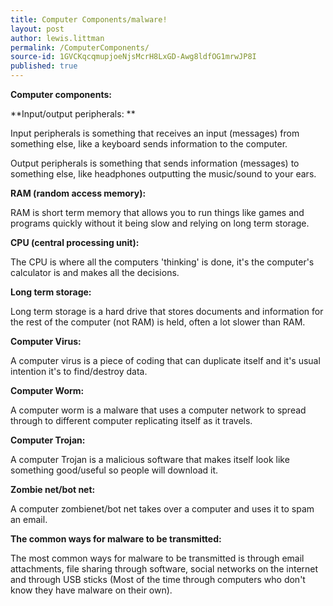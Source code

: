 ```yaml
---
title: Computer Components/malware!
layout: post
author: lewis.littman
permalink: /ComputerComponents/
source-id: 1GVCKqcqmupjoeNjsMcrH8LxGD-Awg8ldfOG1mrwJP8I
published: true
---
```

**Computer components:**

**Input/output peripherals: **

Input peripherals is something that receives an input (messages) from something else, like a keyboard sends information to the computer.

Output peripherals is something that sends information (messages) to something else, like headphones outputting the music/sound to your ears.

**RAM (random access memory):**

RAM is short term memory that allows you to run things like games and programs quickly without it being slow and relying on long term storage.

**CPU (central processing unit):**

The CPU is where all the computers 'thinking' is done, it's the computer's calculator is and makes all the decisions.

**Long term storage:**

Long term storage is a hard drive that stores documents and information for the rest of the computer (not RAM) is held, often a lot slower than RAM.

**Computer Virus:**

A computer virus is a piece of coding that can duplicate itself and it's usual intention it's to find/destroy data.

**Computer Worm:**

A computer worm is a malware that uses a computer network to spread through to different computer replicating itself as it travels.

**Computer Trojan:**

A computer Trojan is a malicious software that makes itself look like something good/useful so people will download it.

**Zombie net/bot net:**

A computer zombienet/bot net takes over a computer and uses it to spam an email.

**The common ways for malware to be transmitted:**

The most common ways for malware to be transmitted is through email attachments, file sharing through software, social networks on the internet and through USB sticks (Most of the time through computers who don't know they have malware on their own).

